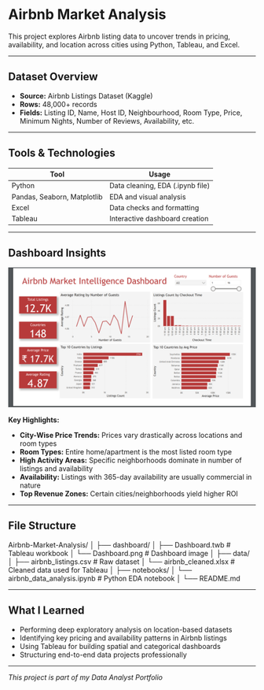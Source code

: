 # Airbnb Market Analysis  
This project explores Airbnb listing data to uncover trends in pricing, availability, and location across cities using Python, Tableau, and Excel.

---

## Dataset Overview  
- **Source:** Airbnb Listings Dataset (Kaggle)  
- **Rows:** 48,000+ records  
- **Fields:** Listing ID, Name, Host ID, Neighbourhood, Room Type, Price, Minimum Nights, Number of Reviews, Availability, etc.

---

## Tools & Technologies

| Tool                       | Usage                                |
|----------------------------|--------------------------------------|
| Python                     | Data cleaning, EDA (.ipynb file)     |
| Pandas, Seaborn, Matplotlib| EDA and visual analysis              |
| Excel                      | Data checks and formatting           |
| Tableau                    | Interactive dashboard creation       |

---

## Dashboard Insights  
![Dashboard](dashboard/Dashboard.png)

**Key Highlights:**
- **City-Wise Price Trends:** Prices vary drastically across locations and room types  
- **Room Types:** Entire home/apartment is the most listed room type  
- **High Activity Areas:** Specific neighborhoods dominate in number of listings and availability  
- **Availability:** Listings with 365-day availability are usually commercial in nature  
- **Top Revenue Zones:** Certain cities/neighborhoods yield higher ROI

---

## File Structure

Airbnb-Market-Analysis/
│
├── dashboard/
│ ├── Dashboard.twb # Tableau workbook
│ └── Dashboard.png # Dashboard image
│
├── data/
│ ├── airbnb_listings.csv # Raw dataset
│ └── airbnb_cleaned.xlsx # Cleaned data used for Tableau
│
├── notebooks/
│ └── airbnb_data_analysis.ipynb # Python EDA notebook
│
└── README.md

---

## What I Learned
- Performing deep exploratory analysis on location-based datasets  
- Identifying key pricing and availability patterns in Airbnb listings  
- Using Tableau for building spatial and categorical dashboards  
- Structuring end-to-end data projects professionally  

---

*This project is part of my Data Analyst Portfolio*
